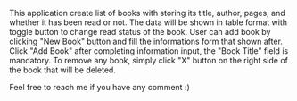 This application create list of books with storing its title, author, pages, 
and whether it has been read or not. The data will be shown in table format 
with toggle button to change read status of the book. User can add book by 
clicking "New Book" button and fill the informations form that shown after. 
Click "Add Book" after completing information input, the "Book Title" field 
is mandatory. To remove any book, simply click "X" button on the right side 
of the book that will be deleted.

Feel free to reach me if you have any comment :)
